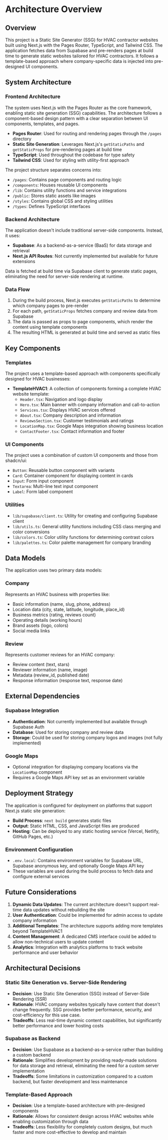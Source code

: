 # Architecture Overview

## Overview

This project is a Static Site Generator (SSG) for HVAC contractor websites built using Next.js with the Pages Router, TypeScript, and Tailwind CSS. The application fetches data from Supabase and pre-renders pages at build time to generate static websites tailored for HVAC contractors. It follows a template-based approach where company-specific data is injected into pre-designed UI components.

## System Architecture

### Frontend Architecture

The system uses Next.js with the Pages Router as the core framework, enabling static site generation (SSG) capabilities. The architecture follows a component-based design pattern with a clear separation between UI components, templates, and pages.

- **Pages Router**: Used for routing and rendering pages through the `/pages` directory
- **Static Site Generation**: Leverages Next.js's `getStaticPaths` and `getStaticProps` for pre-rendering pages at build time
- **TypeScript**: Used throughout the codebase for type safety
- **Tailwind CSS**: Used for styling with utility-first approach

The project structure separates concerns into:
- `/pages`: Contains page components and routing logic
- `/components`: Houses reusable UI components
- `/lib`: Contains utility functions and service integrations
- `/public`: Stores static assets like images
- `/styles`: Contains global CSS and styling utilities
- `/types`: Defines TypeScript interfaces

### Backend Architecture

The application doesn't include traditional server-side components. Instead, it uses:

- **Supabase**: As a backend-as-a-service (BaaS) for data storage and retrieval
- **Next.js API Routes**: Not currently implemented but available for future extensions

Data is fetched at build time via Supabase client to generate static pages, eliminating the need for server-side rendering at runtime.

### Data Flow

1. During the build process, Next.js executes `getStaticPaths` to determine which company pages to pre-render
2. For each path, `getStaticProps` fetches company and review data from Supabase
3. The data is passed as props to page components, which render the content using template components
4. The resulting HTML is generated at build time and served as static files

## Key Components

### Templates

The project uses a template-based approach with components specifically designed for HVAC businesses:

- **TemplateHVAC1**: A collection of components forming a complete HVAC website template:
  - `Header.tsx`: Navigation and logo display
  - `Hero.tsx`: Main banner with company information and call-to-action
  - `Services.tsx`: Displays HVAC services offered
  - `About.tsx`: Company description and information
  - `ReviewsSection.tsx`: Customer testimonials and ratings
  - `LocationMap.tsx`: Google Maps integration showing business location
  - `ContactFooter.tsx`: Contact information and footer

### UI Components

The project uses a combination of custom UI components and those from shadcn/ui:

- `Button`: Reusable button component with variants
- `Card`: Container component for displaying content in cards
- `Input`: Form input component
- `Textarea`: Multi-line text input component
- `Label`: Form label component

### Utilities

- `lib/supabase/client.ts`: Utility for creating and configuring Supabase client
- `lib/utils.ts`: General utility functions including CSS class merging and color conversions
- `lib/colors.ts`: Color utility functions for determining contrast colors
- `lib/palettes.ts`: Color palette management for company branding

## Data Models

The application uses two primary data models:

### Company

Represents an HVAC business with properties like:
- Basic information (name, slug, phone, address)
- Location data (city, state, latitude, longitude, place_id)
- Business metrics (rating, reviews count)
- Operating details (working hours)
- Brand assets (logo, colors)
- Social media links

### Review

Represents customer reviews for an HVAC company:
- Review content (text, stars)
- Reviewer information (name, image)
- Metadata (review_id, published date)
- Response information (response text, response date)

## External Dependencies

### Supabase Integration

- **Authentication**: Not currently implemented but available through Supabase Auth
- **Database**: Used for storing company and review data
- **Storage**: Could be used for storing company logos and images (not fully implemented)

### Google Maps

- Optional integration for displaying company locations via the `LocationMap` component
- Requires a Google Maps API key set as an environment variable

## Deployment Strategy

The application is configured for deployment on platforms that support Next.js static site generation:

- **Build Process**: `next build` generates static files
- **Output**: Static HTML, CSS, and JavaScript files are produced
- **Hosting**: Can be deployed to any static hosting service (Vercel, Netlify, GitHub Pages, etc.)

### Environment Configuration

- `.env.local`: Contains environment variables for Supabase URL, Supabase anonymous key, and optionally Google Maps API key
- These variables are used during the build process to fetch data and configure external services

## Future Considerations

1. **Dynamic Data Updates**: The current architecture doesn't support real-time data updates without rebuilding the site
2. **User Authentication**: Could be implemented for admin access to update company information
3. **Additional Templates**: The architecture supports adding more templates beyond TemplateHVAC1
4. **Content Management**: A dedicated CMS interface could be added to allow non-technical users to update content
5. **Analytics**: Integration with analytics platforms to track website performance and user behavior

## Architectural Decisions

### Static Site Generation vs. Server-Side Rendering

- **Decision**: Use Static Site Generation (SSG) instead of Server-Side Rendering (SSR)
- **Rationale**: HVAC company websites typically have content that doesn't change frequently. SSG provides better performance, security, and cost-efficiency for this use case.
- **Tradeoffs**: Less real-time dynamic content capabilities, but significantly better performance and lower hosting costs

### Supabase as Backend

- **Decision**: Use Supabase as a backend-as-a-service rather than building a custom backend
- **Rationale**: Simplifies development by providing ready-made solutions for data storage and retrieval, eliminating the need for a custom server implementation
- **Tradeoffs**: Some limitations in customization compared to a custom backend, but faster development and less maintenance

### Template-Based Approach

- **Decision**: Use a template-based architecture with pre-designed components
- **Rationale**: Allows for consistent design across HVAC websites while enabling customization through data
- **Tradeoffs**: Less flexibility for completely custom designs, but much faster and more cost-effective to develop and maintain